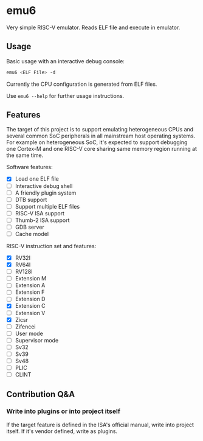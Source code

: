 # emu6

Very simple RISC-V emulator. Reads ELF file and execute in emulator.

## Usage

Basic usage with an interactive debug console:

```bash
emu6 <ELF File> -d
```

Currently the CPU configuration is generated from ELF files.

Use `emu6 --help` for further usage instructions.

## Features

The target of this project is to support emulating heterogeneous CPUs and several common SoC peripherals in all mainstream host operating systems.
For example on heterogeneous SoC, it's expected to support debugging one Cortex-M and one RISC-V core sharing same memory region running at the same time.

Software features:

- [x] Load one ELF file
- [ ] Interactive debug shell
- [ ] A friendly plugin system
- [ ] DTB support
- [ ] Support multiple ELF files
- [ ] RISC-V ISA support
- [ ] Thumb-2 ISA support
- [ ] GDB server
- [ ] Cache model

RISC-V instruction set and features:

- [x] RV32I
- [x] RV64I
- [ ] RV128I
- [ ] Extension M
- [ ] Extension A
- [ ] Extension F
- [ ] Extension D
- [x] Extension C
- [ ] Extension V
- [x] Zicsr
- [ ] Zifencei
- [ ] User mode
- [ ] Supervisor mode
- [ ] Sv32
- [ ] Sv39
- [ ] Sv48
- [ ] PLIC
- [ ] CLINT

## Contribution Q&A

### Write into plugins or into project itself

If the target feature is defined in the ISA's official manual, write into project
itself. If it's vendor defined, write as plugins.
